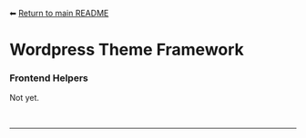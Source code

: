 ⬅ [Return to main README](../README.md)

# Wordpress Theme Framework

### Frontend Helpers


Not yet.


<br/>

------